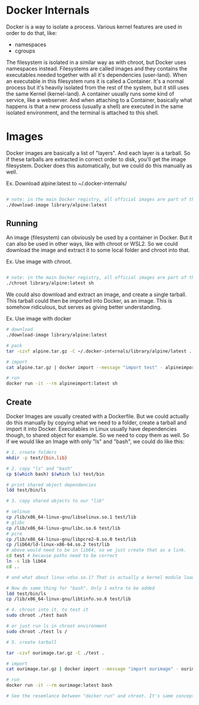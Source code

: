 # Docker Internals
Docker is a way to isolate a process. Various kernel features are used in order to do that, like:

* namespaces
* cgroups

The filesystem is isolated in a similar way as with chroot, but Docker uses namespaces instead. Filesystems are called images and they contains the executables needed together with all it's dependencies (user-land). When an executable in this filesystem runs it is called a Container. It's a normal process but it's heavily isolated from the rest of the system, but it still uses the same Kernel (kernel-land). A container usually runs some kind of service, like a webserver. And when attaching to a Container, basically what happens is that a new process (usually a shell) are executed in the same isolated environment, and the terminal is attached to this shell.

# Images
Docker images are basically a list of "layers". And each layer is a tarball. So if these tarballs are extracted in correct order to disk, you'll get the image filesystem. Docker does this automatically, but we could do this manually as well. 

Ex. Download alpine:latest to ~/.docker-internals/ 

``` bash

# note: in the main Docker registry, all official images are part of the "library" repository.
./download-image library/alpine:latest

```

## Running
An image (filesystem) can obviously be used by a container in Docker. But it can also be used in other ways, like with chroot or WSL2. So we could download the image and extract it to some local folder and chroot into that. 

Ex. Use image with chroot.

``` bash

# note: in the main Docker registry, all official images are part of the "library" repository.
./chroot library/alpine:latest sh

```

We could also download and extract an image, and create a single tarball. This tarball could then be imported into Docker, as an image. This is somehow ridiculous, but serves as giving better understanding.

Ex. Use image with docker
```bash
# download
./download-image library/alpine:latest

# pack
tar -czvf alpine.tar.gz -C ~/.docker-internals/library/alpine/latest .

# import
cat alpine.tar.gz | docker import --message "import test" - alpineimport:latest

# run
docker run -it --rm alpineimport:latest sh
```

## Create
Docker Images are usually created with a Dockerfile. But we could actually do this manually by copying what we need to a folder, create a tarball and import it into Docker. Executables in Linux usually have dependencies though, to shared object for example. So we need to copy them as well. So if we would like an Image with only "ls" and "bash", we could do like this:

```bash
# 1. create folders
mkdir -p test/{bin,lib}

# 2. copy "ls" and "bash"
cp $(which bash) $(which ls) test/bin

# print shared object dependencies
ldd test/bin/ls

# 3. copy shared objects to our "lib"

# selinux
cp /lib/x86_64-linux-gnu/libselinux.so.1 test/lib
# glibc
cp /lib/x86_64-linux-gnu/libc.so.6 test/lib
# pcre
cp /lib/x86_64-linux-gnu/libpcre2-8.so.0 test/lib
cp /lib64/ld-linux-x86-64.so.2 test/lib
# above would need to be in lib64, so we just create that as a link.
cd test # because paths need to be correct
ln -s lib lib64 
cd ..

# and what about linux-vdso.so.1? That is actually a kernel module loaded from memory.

# Now do same thing for "bash". Only 1 extra to be added
ldd test/bin/ls
cp /lib/x86_64-linux-gnu/libtinfo.so.6 test/lib

# 4. chroot into it, to test it
sudo chroot ./test bash

# or just run ls in chroot environment
sudo chroot ./test ls /

# 5. create tarball

tar -czvf ourimage.tar.gz -C ./test .

# import
cat ourimage.tar.gz | docker import --message "import ourimage" - ourimage:latest

# run
docker run -it --rm ourimage:latest bash

# See the resemlance between "docker run" and chroot. It's same concept. 
```

